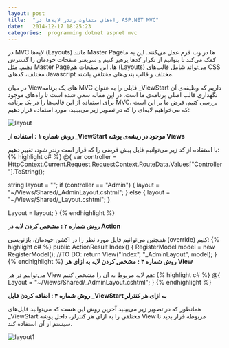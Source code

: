 ```yaml
---
layout: post
title:  "راه‌های متفاوت رندر لایه‌ها در ASP.NET MVC"
date:   2014-12-17 18:25:23
categories:  programming dotnet aspnet mvc
---
```

در MVC لایه‌ها (Layouts) مانند Master Page‌ها در وب فرم عمل می‌کنند. این به ما کمک می‌کند تا بتوانیم از تکرار کدها پرهیز کنیم و سریعتر صفحات خودمان را گسترش دهیم. مثل Master Page‌ها، این صفحات هم (Layouts) می‌تواند شامل قالب‌های CSS مختلف، کدهای Javascript مختلف و قالب بندی‌های مختلفی باشند.

در میان View‌های یک برنامه MVC فایلی را به عنوان _ViewStart  داریم که وظیفه‌ی آن نگهداری قالب اصلی برنامه‌ی ما است.
در این مقاله سعی شده است تا راه‌های موجود برای استفاده از این قالب‌ها را در یک برنامه MVC، بررسی کنیم.
فرض ما بر این است که می‌خواهیم لایه‌ای را که در تصویر زیر می‌بینید، مورد استفاده قرار دهیم:

![layout](http://i61.tinypic.com/2vc8b5t.png)

**روش شماره ۱ : استفاده از  _ViewStart موجود در ریشه‌ی پوشه Views**

با استفاده از کد زیر می‌توانیم فایل پیش فرضی را که قرار است رندر شود، تغییر دهیم:
{% highlight c# %}
@{
 var controller = HttpContext.Current.Request.RequestContext.RouteData.Values["Controller"].ToString();
  
 string layout = "";
 if (controller == "Admin")
 {
 layout = "~/Views/Shared/_AdminLayout.cshtml";
 }
 else
 {
 layout = "~/Views/Shared/_Layout.cshtml";
 }
  
 Layout = layout;
}
{% endhighlight %}

**روش شماره ۲ : مشخص کردن لایه در Action** 

همچنین می‌توانیم فایل مورد نظر را در اکشن خودمان، بازنویسی (override) کنیم:
{% highlight c# %}
public ActionResult Index()
{
 RegisterModel model = new RegisterModel();
 //TO DO:
 return View("Index", "_AdminLayout", model);
}
{% endhighlight %}
**روش شماره ۳ : مشخص کردن لایه به ازای هر View** 

می‌توانیم در هر View هم لایه مربوط به آن را مشخص کنیم:
{% highlight c# %}
@{
 Layout = "~/Views/Shared/_AdminLayout.cshtml";
}
{% endhighlight %}

**روش شماره ۴ : اضافه کردن فایل _ViewStart به ازای هر کنترلر** 

همانطور که در تصویر زیر می‌بینید آخرین روش این هست که می‌توانید فایل‌های _ViewStart مختلفی را به ازای هر کنترلر، داخل پوشه View مربوطه قرار بدید تا سیستم از آن استفاده کند.

![layout1](http://i61.tinypic.com/2ahfceh.png)